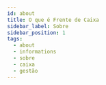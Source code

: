 ```yaml
---
id: about
title: O que é Frente de Caixa
sidebar_label: Sobre
sidebar_position: 1
tags:
  - about
  - informations
  - sobre
  - caixa
  - gestão
---
```

